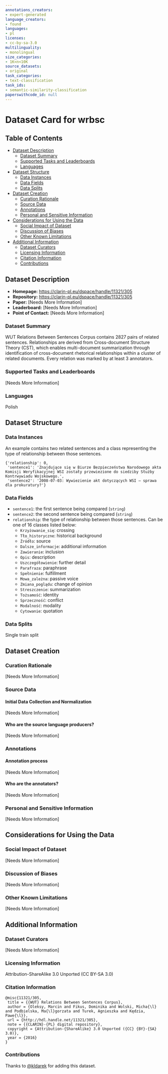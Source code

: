 ```yaml
---
annotations_creators:
- expert-generated
language_creators:
- found
languages:
- pl
licenses:
- cc-by-sa-3.0
multilinguality:
- monolingual
size_categories:
- 1K<n<10K
source_datasets:
- original
task_categories:
- text-classification
task_ids:
- semantic-similarity-classification
paperswithcode_id: null
---
```


# Dataset Card for wrbsc

## Table of Contents
- [Dataset Description](#dataset-description)
  - [Dataset Summary](#dataset-summary)
  - [Supported Tasks and Leaderboards](#supported-tasks-and-leaderboards)
  - [Languages](#languages)
- [Dataset Structure](#dataset-structure)
  - [Data Instances](#data-instances)
  - [Data Fields](#data-fields)
  - [Data Splits](#data-splits)
- [Dataset Creation](#dataset-creation)
  - [Curation Rationale](#curation-rationale)
  - [Source Data](#source-data)
  - [Annotations](#annotations)
  - [Personal and Sensitive Information](#personal-and-sensitive-information)
- [Considerations for Using the Data](#considerations-for-using-the-data)
  - [Social Impact of Dataset](#social-impact-of-dataset)
  - [Discussion of Biases](#discussion-of-biases)
  - [Other Known Limitations](#other-known-limitations)
- [Additional Information](#additional-information)
  - [Dataset Curators](#dataset-curators)
  - [Licensing Information](#licensing-information)
  - [Citation Information](#citation-information)
  - [Contributions](#contributions)

## Dataset Description

- **Homepage:** https://clarin-pl.eu/dspace/handle/11321/305
- **Repository:** https://clarin-pl.eu/dspace/handle/11321/305
- **Paper:** [Needs More Information]
- **Leaderboard:** [Needs More Information]
- **Point of Contact:** [Needs More Information]

### Dataset Summary

WUT Relations Between Sentences Corpus contains 2827 pairs of related sentences. Relationships are derived from Cross-document Structure Theory (CST), which enables multi-document summarization through identification of cross-document rhetorical relationships within a cluster of related documents. Every relation was marked by at least 3 annotators.

### Supported Tasks and Leaderboards

[Needs More Information]

### Languages

Polish

## Dataset Structure

### Data Instances
An example contains two related sentences and a class representing the type of relationship between those sentences. 

```
{'relationship': 0,
 'sentence1': 'Znajdujące się w Biurze Bezpieczeństwa Narodowego akta Komisji Weryfikacyjnej WSI zostały przewiezione do siedziby Służby Kontrwywiadu Wojskowego.',
 'sentence2': '2008-07-03: Wywiezienie akt dotyczących WSI – sprawa dla prokuratury?'}
```

### Data Fields

- `sentence1`: the first sentence being compared (`string`)
- `sentence2`: the second sentence being compared (`string`)
- `relationship`: the type of relationship between those sentences. Can be one of 16 classes listed below:
  - `Krzyżowanie_się`: crossing
  - `Tło_historyczne`: historical background
  - `Źródło`: source
  - `Dalsze_informacje`: additional information
  - `Zawieranie`: inclusion
  - `Opis`: description
  - `Uszczegółowienie`: further detail 
  - `Parafraza`: paraphrase
  - `Spełnienie`: fulfillment
  - `Mowa_zależna`: passive voice
  - `Zmiana_poglądu`: change of opinion
  - `Streszczenie`: summarization
  - `Tożsamość`: identity
  - `Sprzeczność`: conflict
  - `Modalność`: modality
  - `Cytowanie`: quotation

### Data Splits

Single train split

## Dataset Creation

### Curation Rationale

[Needs More Information]

### Source Data

#### Initial Data Collection and Normalization

[Needs More Information]

#### Who are the source language producers?

[Needs More Information]

### Annotations

#### Annotation process

[Needs More Information]

#### Who are the annotators?

[Needs More Information]

### Personal and Sensitive Information

[Needs More Information]

## Considerations for Using the Data

### Social Impact of Dataset

[Needs More Information]

### Discussion of Biases

[Needs More Information]

### Other Known Limitations

[Needs More Information]

## Additional Information

### Dataset Curators

[Needs More Information]

### Licensing Information

Attribution-ShareAlike 3.0 Unported (CC BY-SA 3.0)

### Citation Information
```
@misc{11321/305,	
 title = {{WUT} Relations Between Sentences Corpus},	
 author = {Oleksy, Marcin and Fikus, Dominika and Wolski, Micha{\l} and Podbielska, Ma{\l}gorzata and Turek, Agnieszka and Kędzia, Pawe{\l}},	
 url = {http://hdl.handle.net/11321/305},	
 note = {{CLARIN}-{PL} digital repository},	
 copyright = {Attribution-{ShareAlike} 3.0 Unported ({CC} {BY}-{SA} 3.0)},	
 year = {2016}	
}
```
### Contributions

Thanks to [@kldarek](https://github.com/kldarek) for adding this dataset.